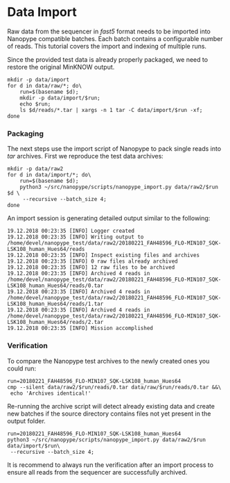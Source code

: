 # Data Import

Raw data from the sequencer in *fast5* format needs to be imported into Nanopype compatible batches. Each batch contains a configurable number of reads. This tutorial covers the import and indexing of multiple runs.

Since the provided test data is already properly packaged, we need to restore the original MinKNOW output.

```
mkdir -p data/import
for d in data/raw/*; do\
    run=$(basename $d);
    mkdir -p data/import/$run;
    echo $run;
    ls $d/reads/*.tar | xargs -n 1 tar -C data/import/$run -xf;
done
```

### Packaging
The next steps use the import script of Nanopype to pack single reads into *tar* archives. First we reproduce the test data archives:

```
mkdir -p data/raw2
for d in data/import/*; do\
    run=$(basename $d);
    python3 ~/src/nanopype/scripts/nanopype_import.py data/raw2/$run $d \
     --recursive --batch_size 4;
done
```

An import session is generating detailed output similar to the following:

    19.12.2018 00:23:35 [INFO] Logger created
    19.12.2018 00:23:35 [INFO] Writing output to /home/devel/nanopype_test/data/raw2/20180221_FAH48596_FLO-MIN107_SQK-LSK108_human_Hues64/reads
    19.12.2018 00:23:35 [INFO] Inspect existing files and archives
    19.12.2018 00:23:35 [INFO] 0 raw files already archived
    19.12.2018 00:23:35 [INFO] 12 raw files to be archived
    19.12.2018 00:23:35 [INFO] Archived 4 reads in /home/devel/nanopype_test/data/raw2/20180221_FAH48596_FLO-MIN107_SQK-LSK108_human_Hues64/reads/0.tar
    19.12.2018 00:23:35 [INFO] Archived 4 reads in /home/devel/nanopype_test/data/raw2/20180221_FAH48596_FLO-MIN107_SQK-LSK108_human_Hues64/reads/1.tar
    19.12.2018 00:23:35 [INFO] Archived 4 reads in /home/devel/nanopype_test/data/raw2/20180221_FAH48596_FLO-MIN107_SQK-LSK108_human_Hues64/reads/2.tar
    19.12.2018 00:23:35 [INFO] Mission accomplished

### Verification

To compare the Nanopype test archives to the newly created ones you could run:

```
run=20180221_FAH48596_FLO-MIN107_SQK-LSK108_human_Hues64
cmp --silent data/raw2/$run/reads/0.tar data/raw/$run/reads/0.tar &&\
 echo 'Archives identical!'
```

Re-running the archive script will detect already existing data and create new batches if the source directory contains files not yet present in the output folder.

```
run=20180221_FAH48596_FLO-MIN107_SQK-LSK108_human_Hues64
python3 ~/src/nanopype/scripts/nanopype_import.py data/raw2/$run data/import/$run\
 --recursive --batch_size 4;
```

It is recommend to always run the verification after an import process to ensure all reads from the sequencer are successfully archived.
